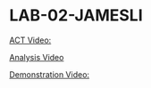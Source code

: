 # LAB-02-JAMESLI
[ACT Video:](https://youtu.be/FAbRGZqCcok)

[Analysis Video](https://youtu.be/bdj3UKPPkpE)

[Demonstration Video: ](https://youtu.be/wXzxHX4MQE4)

